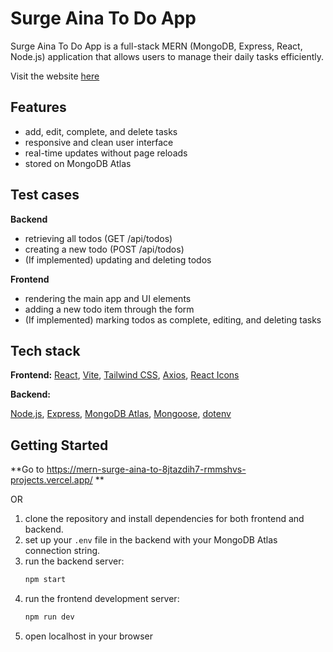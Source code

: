 # Surge Aina To Do App

Surge Aina To Do App is a full-stack MERN (MongoDB, Express, React, Node.js) application that allows users to manage their daily tasks efficiently. 

Visit the website [here](https://mern-surge-aina-to-8jtazdih7-rmmshvs-projects.vercel.app/)


## Features

- add, edit, complete, and delete tasks
- responsive and clean user interface
- real-time updates without page reloads
- stored on MongoDB Atlas

## Test cases

**Backend** 
 - retrieving all todos (GET /api/todos)
 - creating a new todo (POST /api/todos)
 - (If implemented) updating and deleting todos

**Frontend**
 - rendering the main app and UI elements
 - adding a new todo item through the form
 - (If implemented) marking todos as complete, editing, and deleting tasks


## Tech stack

**Frontend:**
[React](https://react.dev/), [Vite](https://vitejs.dev/), [Tailwind CSS](https://tailwindcss.com/), [Axios](https://axios-http.com/), [React Icons](https://react-icons.github.io/react-icons/)

**Backend:**

[Node.js](https://nodejs.org/), [Express](https://expressjs.com/), [MongoDB Atlas](https://www.mongodb.com/cloud/atlas), [Mongoose](https://mongoosejs.com/), [dotenv](https://www.npmjs.com/package/dotenv) 


## Getting Started

**Go to https://mern-surge-aina-to-8jtazdih7-rmmshvs-projects.vercel.app/ **

OR

1. clone the repository and install dependencies for both frontend and backend.
2. set up your `.env` file in the backend with your MongoDB Atlas connection string.
3. run the backend server:
   ```sh
   npm start
   ```
4. run the frontend development server:
   ```sh
   npm run dev
   ```
5. open localhost in your browser

